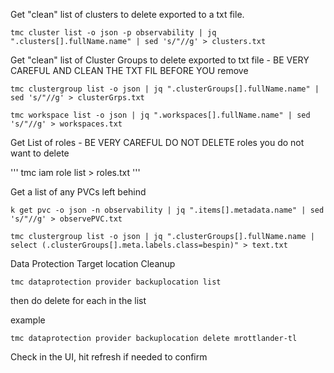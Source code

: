 Get "clean" list of clusters to delete exported to a txt file.

```
tmc cluster list -o json -p observability | jq ".clusters[].fullName.name" | sed 's/"//g' > clusters.txt
```

Get "clean" list of Cluster Groups to delete exported to txt file - BE VERY CAREFUL AND CLEAN THE TXT FIL BEFORE YOU remove

```
tmc clustergroup list -o json | jq ".clusterGroups[].fullName.name" | sed 's/"//g' > clusterGrps.txt
```


```
tmc workspace list -o json | jq ".workspaces[].fullName.name" | sed 's/"//g' > workspaces.txt
```

Get List of roles - BE VERY CAREFUL DO NOT DELETE roles you do not want to delete

'''
tmc iam role list > roles.txt
'''


Get a list of any PVCs left behind

```
k get pvc -o json -n observability | jq ".items[].metadata.name" | sed 's/"//g' > observePVC.txt

```


```
tmc clustergroup list -o json | jq ".clusterGroups[].fullName.name | select (.clusterGroups[].meta.labels.class=bespin)" > text.txt
```


Data Protection Target location Cleanup

```
tmc dataprotection provider backuplocation list

```
then do delete for each in the list 

example

```
tmc dataprotection provider backuplocation delete mrottlander-tl
```

Check in the UI, hit refresh if needed to confirm